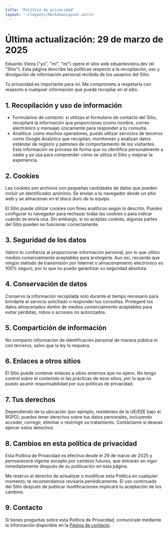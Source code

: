 ```yaml
---
title: 'Política de privacidad'
layout: '~/layouts/MarkdownLayout.astro'
---
```


# Última actualización: 29 de marzo de 2025

Eduardo Vieira ("yo", "mí", "mi") opera el sitio web eduardovieira.dev (el "Sitio"). Esta página describe las políticas respecto a la recopilación, uso y divulgación de información personal recibida de los usuarios del Sitio.

Tu privacidad es importante para mí. Me comprometo a respetarla con respecto a cualquier información que pueda recopilar en el sitio.

## 1. Recopilación y uso de información

* Formularios de contacto: si utilizas el formulario de contacto del Sitio, recopilaré la información que proporciones (como nombre, correo electrónico y mensaje) únicamente para responder a tu consulta.
* Analítica: como muchos operadores, puedo utilizar servicios de terceros como Google Analytics que recopilan, monitorean y analizan datos estándar de registro y patrones de comportamiento de los visitantes. Esta información se procesa de forma que no identifica personalmente a nadie y se usa para comprender cómo se utiliza el Sitio y mejorar la experiencia.

## 2. Cookies

Las cookies son archivos con pequeñas cantidades de datos que pueden incluir un identificador anónimo. Se envían a tu navegador desde un sitio web y se almacenan en el disco duro de tu equipo.

El Sitio puede utilizar cookies con fines analíticos según lo descrito. Puedes configurar tu navegador para rechazar todas las cookies o para indicar cuándo se envía una. Sin embargo, si no aceptas cookies, algunas partes del Sitio pueden no funcionar correctamente.

## 3. Seguridad de los datos

Valoro tu confianza al proporcionar información personal, por lo que utilizo medios comercialmente aceptables para protegerla. Aun así, recuerda que ningún método de transmisión por Internet o almacenamiento electrónico es 100% seguro, por lo que no puedo garantizar su seguridad absoluta.

## 4. Conservación de datos

Conservo la información recopilada solo durante el tiempo necesario para brindarte el servicio solicitado o responder tus consultas. Protegeré los datos almacenados dentro de medios comercialmente aceptables para evitar pérdidas, robos o accesos no autorizados.

## 5. Compartición de información

No comparto información de identificación personal de manera pública ni con terceros, salvo que la ley lo requiera.

## 6. Enlaces a otros sitios

El Sitio puede contener enlaces a sitios externos que no opero. No tengo control sobre el contenido ni las prácticas de esos sitios, por lo que no puedo asumir responsabilidad por sus políticas de privacidad.

## 7. Tus derechos

Dependiendo de tu ubicación (por ejemplo, residentes de la UE/EEE bajo el RGPD), puedes tener derechos sobre tus datos personales, incluyendo acceder, corregir, eliminar o restringir su tratamiento. Contáctame si deseas ejercer estos derechos.

## 8. Cambios en esta política de privacidad

Esta Política de Privacidad es efectiva desde el 29 de marzo de 2025 y permanecerá vigente excepto por cambios futuros, que entrarán en vigor inmediatamente después de su publicación en esta página.

Me reservo el derecho de actualizar o modificar esta Política en cualquier momento; te recomendamos revisarla periódicamente. El uso continuado del Sitio después de publicar modificaciones implicará tu aceptación de los cambios.

## 9. Contacto

Si tienes preguntas sobre esta Política de Privacidad, comunícate mediante la información disponible en la [Página de contacto](/es/contact).
